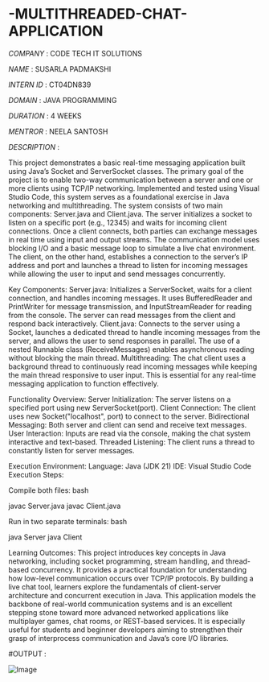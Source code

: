 # -MULTITHREADED-CHAT-APPLICATION

*COMPANY* : CODE TECH IT SOLUTIONS

*NAME* : SUSARLA PADMAKSHI

*INTERN ID* : CT04DN839

*DOMAIN* : JAVA PROGRAMMING

*DURATION* : 4 WEEKS

*MENTROR* : NEELA SANTOSH

*DESCRIPTION* : 

This project demonstrates a basic real-time messaging application built using Java’s Socket and ServerSocket classes. The primary goal of the project is to enable two-way communication between a server and one or more clients using TCP/IP networking. Implemented and tested using Visual Studio Code, this system serves as a foundational exercise in Java networking and multithreading.
The system consists of two main components: Server.java and Client.java. The server initializes a socket to listen on a specific port (e.g., 12345) and waits for incoming client connections. Once a client connects, both parties can exchange messages in real time using input and output streams. The communication model uses blocking I/O and a basic message loop to simulate a live chat environment. The client, on the other hand, establishes a connection to the server’s IP address and port and launches a thread to listen for incoming messages while allowing the user to input and send messages concurrently.

Key Components:
Server.java: Initializes a ServerSocket, waits for a client connection, and handles incoming messages. It uses BufferedReader and PrintWriter for message transmission, and InputStreamReader for reading from the console. The server can read messages from the client and respond back interactively.
Client.java: Connects to the server using a Socket, launches a dedicated thread to handle incoming messages from the server, and allows the user to send responses in parallel. The use of a nested Runnable class (ReceiveMessages) enables asynchronous reading without blocking the main thread.
Multithreading: The chat client uses a background thread to continuously read incoming messages while keeping the main thread responsive to user input. This is essential for any real-time messaging application to function effectively.

Functionality Overview:
Server Initialization: The server listens on a specified port using new ServerSocket(port).
Client Connection: The client uses new Socket("localhost", port) to connect to the server.
Bidirectional Messaging: Both server and client can send and receive text messages.
User Interaction: Inputs are read via the console, making the chat system interactive and text-based.
Threaded Listening: The client runs a thread to constantly listen for server messages.

Execution Environment:
Language: Java (JDK 21)
IDE: Visual Studio Code
Execution Steps:

Compile both files:
bash

javac Server.java
javac Client.java

Run in two separate terminals:
bash

java Server
java Client

Learning Outcomes:
This project introduces key concepts in Java networking, including socket programming, stream handling, and thread-based concurrency. It provides a practical foundation for understanding how low-level communication occurs over TCP/IP protocols. By building a live chat tool, learners explore the fundamentals of client-server architecture and concurrent execution in Java.
This application models the backbone of real-world communication systems and is an excellent stepping stone toward more advanced networked applications like multiplayer games, chat rooms, or REST-based services. It is especially useful for students and beginner developers aiming to strengthen their grasp of interprocess communication and Java’s core I/O libraries.

#OUTPUT : 

![Image](https://github.com/user-attachments/assets/93a27f87-3e6c-4835-9ba7-2073d41e88fe)
